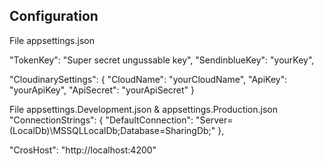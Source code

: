 ﻿## Configuration
File appsettings.json

"TokenKey": "Super secret ungussable key",
"SendinblueKey": "yourKey",
  
"CloudinarySettings": {
"CloudName": "yourCloudName",
"ApiKey": "yourApiKey",
"ApiSecret": "yourApiSecret"
}

File appsettings.Development.json & appsettings.Production.json
"ConnectionStrings": {
	"DefaultConnection": "Server=(LocalDb)\\MSSQLLocalDb;Database=SharingDb;"
},

"CrosHost": "http://localhost:4200"